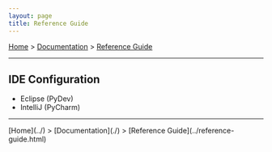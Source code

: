 ```yaml
---
layout: page
title: Reference Guide
---
```


[Home](../) > [Documentation](./) > [Reference Guide](../reference-guide.html)

<hr/>

## IDE Configuration

 * Eclipse (PyDev)
 * IntelliJ (PyCharm)
 

<hr/>
[Home](../) > [Documentation](./) > [Reference Guide](../reference-guide.html)